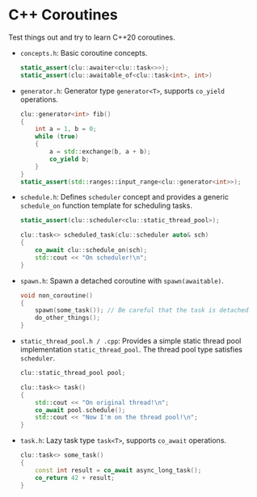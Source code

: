 # C++ Coroutines

Test things out and try to learn C++20 coroutines.

- `concepts.h`: Basic coroutine concepts.

  ```cpp
  static_assert(clu::awaiter<clu::task<>>);
  static_assert(clu::awaitable_of<clu::task<int>, int>)
  ```
  
- `generator.h`: Generator type `generator<T>`, supports `co_yield` operations.

  ```cpp
  clu::generator<int> fib()
  {
      int a = 1, b = 0;
      while (true)
      {
          a = std::exchange(b, a + b);
          co_yield b;
      }
  }
  static_assert(std::ranges::input_range<clu::generator<int>>);
  ```
  
- `schedule.h`: Defines `scheduler` concept and provides a generic `schedule_on` function template for scheduling tasks.

  ```cpp
  static_assert(clu::scheduler<clu::static_thread_pool>);
  
  clu::task<> scheduled_task(clu::scheduler auto& sch)
  {
      co_await clu::schedule_on(sch);
      std::cout << "On scheduler!\n";
  }
  ```

- `spawn.h`: Spawn a detached coroutine with `spawn(awaitable)`.

  ```cpp
  void non_coroutine()
  {
      spawn(some_task()); // Be careful that the task is detached
      do_other_things();
  }
  ```

- `static_thread_pool.h / .cpp`: Provides a simple static thread pool implementation `static_thread_pool`. The thread pool type satisfies `scheduler`.

  ```cpp
  clu::static_thread_pool pool;
  
  clu::task<> task()
  {
      std::cout << "On original thread!\n";
      co_await pool.schedule();
      std::cout << "Now I'm on the thread pool!\n";
  }
  ```
  
- `task.h`: Lazy task type `task<T>`, supports `co_await` operations.

  ```cpp
  clu::task<> some_task()
  {
      const int result = co_await async_long_task();
      co_return 42 + result;
  }
  ```
